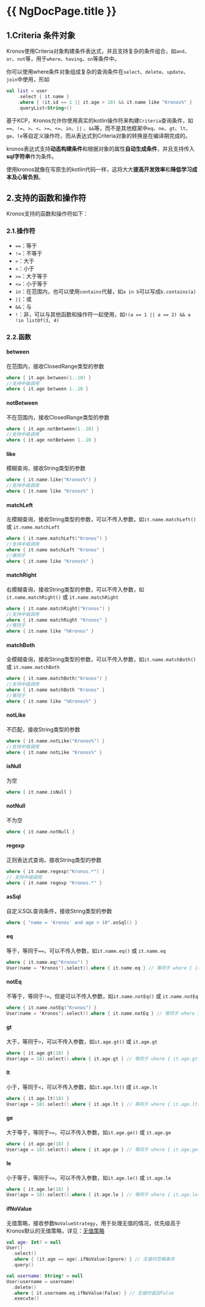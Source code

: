 # {{ NgDocPage.title }}

## 1.Criteria 条件对象

Kronos使用Criteria对象构建条件表达式，并且支持复杂的条件组合，如`and`、`or`、`not`等，用于`where`、`having`、`on`等条件中。

你可以使用where条件对象组成复杂的查询条件在`select`、`delete`、`update`、`join`中使用，形如

```kotlin
val list = user
    .select { it.name }
    .where { (it.id == 1 || it.age > 18) && it.name like "Kronos%" }
    .queryList<String>()
```

基于KCP，Kronos允许你使用真实的kotlin操作符来构建`Criteria`查询条件，如`==`、`!=`、`>`、`<`、`>=`、`<=`、`in`、`||` 、`&&`等，而不是其他框架中`eq`、`ne`、`gt`、`lt`、`ge`、`le`等自定义操作符，而从表达式到Criteria对象的转换是在编译期完成的。

kronos表达式支持**动态构建条件**和根据对象的属性**自动生成条件**，并且支持传入**sql字符串**作为条件。

使用kronos就像在写原生的kotlin代码一样，这将大大**提高开发效率**和**降低学习成本及心智负担**。

## 2.支持的函数和操作符

Kronos支持的函数和操作符如下：

### 2.1.操作符

- `==`：等于
- `!=`：不等于
- `>`：大于
- `<`：小于
- `>=`：大于等于
- `<=`：小于等于
- `in`：在范围内，也可以使用`contains`代替，如`a in b`可以写成`b.contains(a)`
- `||`：或
- `&&`：与
- `!`：非，可以与其他函数和操作符一起使用，如`!(a == 1 || a == 2) && a !in listOf(3, 4)`

### 2.2.函数

#### between

在范围内，接收ClosedRange类型的参数

```kotlin
where { it.age.between(1..10) }
//支持中缀调用
where { it.age between 1..10 }
```

#### notBetween

不在范围内，接收ClosedRange类型的参数

```kotlin
where { it.age.notBetween(1..10) }
//支持中缀调用
where { it.age notBetween 1..10 }
```

#### like

模糊查询，接收String类型的参数

```kotlin
where { it.name.like("Kronos%") }
//支持中缀调用
where { it.name like "Kronos%" }
```

#### matchLeft

左模糊查询，接收String类型的参数，可以不传入参数，如`it.name.matchLeft()` 或 `it.name.matchLeft`

```kotlin
where { it.name.matchLeft("Kronos") }
//支持中缀调用
where { it.name matchLeft "Kronos" }
//等同于
where { it.name like "Kronos%" }
```

#### matchRight

右模糊查询，接收String类型的参数，可以不传入参数，如`it.name.matchRight()` 或 `it.name.matchRight`

```kotlin
where { it.name.matchRight("Kronos") }
//支持中缀调用
where { it.name matchRight "Kronos" }
//等同于
where { it.name like "%Kronos" }
```

#### matchBoth

全模糊查询，接收String类型的参数，可以不传入参数，如`it.name.matchBoth()` 或 `it.name.matchBoth`

```kotlin
where { it.name.matchBoth("Kronos") }
//支持中缀调用
where { it.name matchBoth "Kronos" }
//等同于
where { it.name like "%Kronos%" }
```
#### notLike

不匹配，接收String类型的参数

```kotlin
where { it.name.notLike("Kronos%") }
//支持中缀调用
where { it.name notLike "Kronos%" }
```

#### isNull

为空

```kotlin
where { it.name.isNull }
```

#### notNull

不为空

```kotlin
where { it.name.notNull }
```

#### regexp

正则表达式查询，接收String类型的参数

```kotlin
where { it.name.regexp("Kronos.*") }
// 支持中缀调用
where { it.name regexp "Kronos.*" }
```

#### asSql

自定义SQL查询条件，接收String类型的参数

```kotlin
where { "name = 'Kronos' and age > 18".asSql() }
```

#### eq

等于，等同于`==`，可以不传入参数，如`it.name.eq()` 或 `it.name.eq`

```kotlin
where { it.name.eq("Kronos") }
User(name = 'Kronos').select().where { it.name.eq } // 等同于 where { it.name.eq("Kronos") }
```

#### notEq

不等于，等同于`!=`，但是可以不传入参数，如`it.name.notEq()` 或 `it.name.notEq`

```kotlin
where { it.name.notEq("Kronos") }
User(name = 'Kronos').select().where { it.name.notEq } // 等同于 where { it.name.notEq("Kronos") }
```

#### gt

大于，等同于`>`，可以不传入参数，如`it.age.gt()` 或 `it.age.gt`

```kotlin
where { it.age.gt(18) }
User(age = 18).select().where { it.age.gt } // 等同于 where { it.age.gt(18) }
```

#### lt

小于，等同于`<`，可以不传入参数，如`it.age.lt()` 或 `it.age.lt`

```kotlin
where { it.age.lt(18) }
User(age = 18).select().where { it.age.lt } // 等同于 where { it.age.lt(18) }
```

#### ge

大于等于，等同于`>=`，可以不传入参数，如`it.age.ge()` 或 `it.age.ge`

```kotlin
where { it.age.ge(18) }
User(age = 18).select().where { it.age.ge } // 等同于 where { it.age.ge(18) }
```

#### le

小于等于，等同于`<=`，可以不传入参数，如`it.age.le()` 或 `it.age.le`

```kotlin
where { it.age.le(18) }
User(age = 18).select().where { it.age.le } // 等同于 where { it.age.le(18) }
```

#### ifNoValue

无值策略，接收参数`NoValueStrategy`，用于处理无值的情况，优先级高于Kronos默认的无值策略，详见：[无值策略](/documentation/en/database/no-value-strategy)

```kotlin
val age: Int? = null
User()
  .select()
  .where { (it.age == age).ifNoValue(Ignore) } // 无值时忽略条件
  .query()

val username: String? = null
User(username = username)
  .delete()
  .where { it.username.eq.ifNoValue(False) } // 无值时返回false
  .execute()
```


